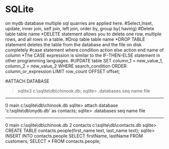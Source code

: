 # SQLite
on mydb database multiple sql quarries are applied here. 
#Select,Inset, update, inner join, self join, left join, order by, group by( having)
#Delete table table name *DELETE statement allows you to delete one row, multiple rows, and all rows in a table.
#Drop table table name *DROP TABLE statement deletes the table from the database and the file on disk completely
#case statement 
  where condition action
  else action
  end name of column
  *The CASE expression is similar to the IF-THEN-ELSE statement in other programming languages.
#UPDATE table
SET column_1 = new_value_1,
    column_2 = new_value_2
WHERE
    search_condition 
ORDER column_or_expression
LIMIT row_count OFFSET offset;  
  
#ATTACH DATABASE
>sqlite3 c:\sqlite\db\chinook.db;
sqlite> .databases
seq  name             file
---  ---------------  ----------------------------------------------------------
0    main             c:\sqlite\db\chinook.db
sqlite> attach database 'c:\sqlite\db\mydb.db' as contacts;
sqlite> .databases
seq  name             file
---  ---------------  ----------------------------------------------------------
0    main             c:\sqlite\db\chinook.db
2    contacts         c:\sqlite\db\contacts.db
sqlite> CREATE TABLE contacts.people(first_name text, last_name text);
sqlite> INSERT INTO contacts.people SELECT firstName, lastName FROM customers;
SELECT * FROM contacts.people;
